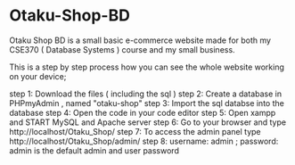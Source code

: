# Otaku-Shop-BD
Otaku Shop BD is a small basic e-commerce website made for both my CSE370 ( Database Systems ) course and my small business. 

This is a step by step process how you can see the whole website working on your device;

step 1: Download the files ( including the sql )
step 2: Create a database in PHPmyAdmin , named "otaku-shop"
step 3: Import the sql databse into the database 
step 4: Open the code in your code editor 
step 5: Open xampp and START MySQL and Apache server 
step 6: Go to your browser and type http://localhost/Otaku_Shop/ 
step 7: To access the admin panel type http://localhost/Otaku_Shop/admin/
step 8: username: admin  ;   password: admin is the default admin and user password
